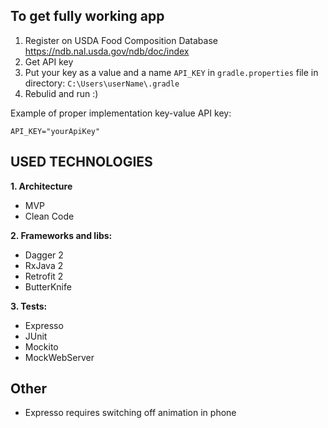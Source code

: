 ## To get fully working app

1. Register on USDA Food Composition Database https://ndb.nal.usda.gov/ndb/doc/index
2. Get API key
3. Put your key as a value and a name `API_KEY` in `gradle.properties` file in directory: `C:\Users\userName\.gradle`
4. Rebulid and run :)

Example of proper implementation key-value API key:
```
API_KEY="yourApiKey"
```
## USED TECHNOLOGIES

**1. Architecture**
  - MVP
  - Clean Code

**2. Frameworks and libs:**
  - Dagger 2
  - RxJava 2
  - Retrofit 2
  - ButterKnife

**3. Tests:**
  - Expresso
  - JUnit
  - Mockito
  - MockWebServer

## Other
- Expresso requires switching off animation in phone

